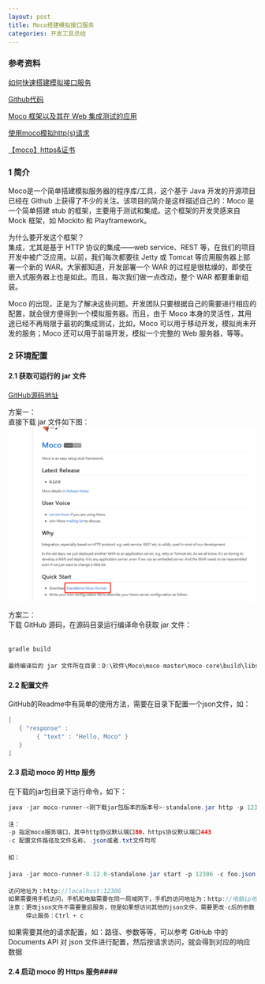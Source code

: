 ```yaml
---
layout: post
title: Moco搭建模拟接口服务
categories: 开发工具总结
---
```


### 参考资料 ###

[如何快速搭建模拟接口服务](http://www.suqishuo.cn/how-to-build-api-mock-service/)  

[Github代码](https://github.com/dreamhead/moco)   

[Moco 框架以及其在 Web 集成测试的应用](https://www.ibm.com/developerworks/cn/web/1405_liugang_mocowebtest/)  

[使用moco模拟http(s)请求](https://www.jianshu.com/p/dd17342d497b)   

[【moco】https&证书](https://blog.csdn.net/lluozh2015/article/details/79133892)     

### 1 简介 ###

Moco是一个简单搭建模拟服务器的程序库/工具，这个基于 Java 开发的开源项目已经在 Github 上获得了不少的关注。该项目的简介是这样描述自己的：Moco 是一个简单搭建 stub 的框架，主要用于测试和集成。这个框架的开发灵感来自 Mock 框架，如 Mockito 和 Playframework。  

为什么要开发这个框架？  
集成，尤其是基于 HTTP 协议的集成——web service、REST 等，在我们的项目开发中被广泛应用。以前，我们每次都要往 Jetty 或 Tomcat 等应用服务器上部署一个新的 WAR。大家都知道，开发部署一个 WAR 的过程是很枯燥的，即使在嵌入式服务器上也是如此。而且，每次我们做一点改动，整个 WAR 都要重新组装。

Moco 的出现，正是为了解决这些问题。开发团队只要根据自己的需要进行相应的配置，就会很方便得到一个模拟服务器。而且，由于 Moco 本身的灵活性，其用途已经不再局限于最初的集成测试，比如，Moco 可以用于移动开发，模拟尚未开发的服务；Moco 还可以用于前端开发，模拟一个完整的 Web 服务器，等等。

### 2 环境配置 ###

#### 2.1 获取可运行的 jar 文件 ####

[GitHub源码地址](https://github.com/dreamhead/moco)

方案一：    
直接下载 jar 文件如下图：
![下载moco的jar文件](https://github.com/ADeveloperH/BlogImage/raw/master/Image/moco/20180721110540.png)

方案二：  
下载 GitHub 源码，在源码目录运行编译命令获取 jar 文件：

```java

gradle build

最终编译后的 jar 文件所在目录：D:\软件\Moco\moco-master\moco-core\build\libs

```

#### 2.2 配置文件 ####

GitHub的Readme中有简单的使用方法，需要在目录下配置一个json文件，如：
```java
[
   { "response" :
        { "text" : "Hello, Moco" }
   } 
]

```
#### 2.3 启动 moco 的 Http 服务 ####

在下载的jar包目录下运行命令，如下：
```java
java -jar moco-runner-<刚下载jar包版本的版本号>-standalone.jar http -p 12306 -c <配置文件路径>/xx.json

注： 
-p 指定moco服务端口，其中http协议默认端口80，https协议默认端口443 
-c 配置文件路径及文件名称，.json或者.txt文件均可

如：

java -jar moco-runner-0.12.0-standalone.jar start -p 12306 -c foo.json

访问地址为：http://localhost:12306
如果需要用手机访问，手机和电脑需要在同一局域网下，手机的访问地址为：http://电脑ip地址:12306
注意：更改json文件不需要重启服务，但是如果想访问其他的json文件，需要更改-c后的参数
	 停止服务：Ctrl + c

```	
如果需要其他的请求配置，如：路径、参数等等，可以参考 GitHub 中的 Documents API 对 json 文件进行配置，然后按请求访问，就会得到对应的响应数据

#### 2.4 启动 moco 的 Https 服务####

